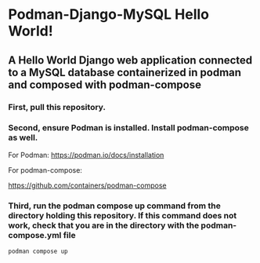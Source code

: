 # Podman-Django-MySQL Hello World!

## A Hello World Django web application connected to a MySQL database containerized in podman and composed with podman-compose

### First, pull this repository.

### Second, ensure Podman is installed. Install podman-compose as well.

For Podman:
https://podman.io/docs/installation

For podman-compose:

https://github.com/containers/podman-compose

### Third, run the podman compose up command from the directory holding this repository. If this command does not work, check that you are in the directory with the podman-compose.yml file

`podman compose up`
